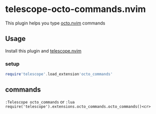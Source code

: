 # telescope-octo-commands.nvim

This plugin helps you type [octo.nvim](https://github.com/pwntester/octo.nvim) commands

## Usage

Install this plugin and [telescope.nvim](https://github.com/nvim-telescope/telescope.nvim)

### setup

```lua
require'telescope'.load_extension'octo_commands'
```

## commands

`:Telescope octo_commands` or `:lua require('telescope').extensions.octo_commands.octo_commands()<cr>`
